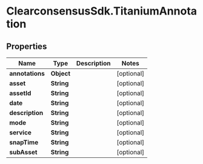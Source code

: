 # ClearconsensusSdk.TitaniumAnnotation

## Properties

Name | Type | Description | Notes
------------ | ------------- | ------------- | -------------
**annotations** | **Object** |  | [optional] 
**asset** | **String** |  | [optional] 
**assetId** | **String** |  | [optional] 
**date** | **String** |  | [optional] 
**description** | **String** |  | [optional] 
**mode** | **String** |  | [optional] 
**service** | **String** |  | [optional] 
**snapTime** | **String** |  | [optional] 
**subAsset** | **String** |  | [optional] 


